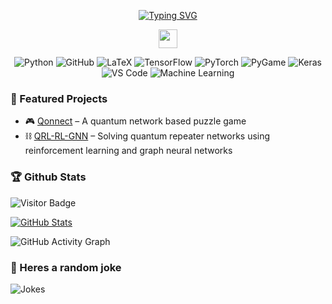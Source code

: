 <p align="center">
  <a href="https://git.io/typing-svg"><img src="https://readme-typing-svg.herokuapp.com?font=Fira+Code&pause=1000&center=true&vCenter=true&width=435&lines=Hi+there+👋!;Welcome+to+my+Github" alt="Typing SVG" /></a>


<div align="center">
  
[<img src="https://img.icons8.com/color/48/linkedin.png" width="30">](https://www.linkedin.com/in/chris-chalkias-a9b683257/)


  
![Python](https://img.shields.io/badge/Python-3776AB?logo=python&logoColor=white)
![GitHub](https://img.shields.io/badge/GitHub-181717?logo=github&logoColor=white)
![LaTeX](https://img.shields.io/badge/LaTeX-008080?logo=latex&logoColor=white)
![TensorFlow](https://img.shields.io/badge/TensorFlow-FF6F00?logo=tensorflow&logoColor=white)
![PyTorch](https://img.shields.io/badge/PyTorch-EE4C2C?logo=pytorch&logoColor=white)
![PyGame](https://img.shields.io/badge/PyGame-000000?logo=python&logoColor=FFD43B)
![Keras](https://img.shields.io/badge/Keras-D00000?logo=keras&logoColor=white)
![VS Code](https://img.shields.io/badge/VS_Code-007ACC?logo=visual-studio-code&logoColor=white)
![Machine Learning](https://img.shields.io/badge/Machine%20Learning-00A98F?logo=scikit-learn)

<!--
More with https://badgen.net/
-->
</div>

### 🔬 Featured Projects
- 🎮 [Qonnect](https://github.com/chrishalkias/qonnect) – A quantum network based puzzle game
- ⛓️ [QRL-RL-GNN](https://github.com/chrishalkias/QRL-RN-GNN) – Solving quantum repeater networks using reinforcement learning and graph neural networks

### 🏆 Github Stats

![Visitor Badge](https://komarev.com/ghpvc/?username=chrishalkias)

[![GitHub Stats](https://github-readme-stats.vercel.app/api?username=chrishalkias&show_icons=true&theme=radical)](https://github.com/anuraghazra/github-readme-stats)

![GitHub Activity Graph](https://github-readme-activity-graph.vercel.app/graph?username=chrishalkias&theme=github-compact)


<!--
[![trophy](https://github-profile-trophy.vercel.app/?username=chrishalkias)](https://github.com/ryo-ma/github-profile-trophy)
-->

### 🥸 Heres a random joke
![Jokes](https://readme-jokes.vercel.app/api?theme=default)








<!--
#Achievements

![Achievements](https://badges.pufler.dev/achievements/chrishalkias)
-->

<!--
- 🔭 I ’m currently working on ...
- 🌱 I’m currently learning ...
- 👯 I’m looking to collaborate on ...
- 🤔 I’m looking for help with ...
- 💬 Ask me about ...
- 📫 How to reach me: ...
- 😄 Pronouns: ...
- ⚡ Fun fact: ...
-->
